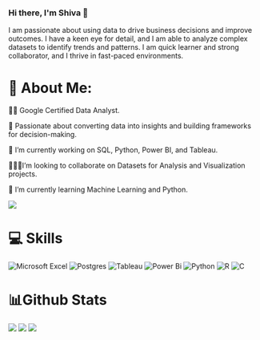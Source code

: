 ### Hi there, I'm Shiva 👋 

I am passionate about using data to drive business decisions and improve outcomes. I have a keen eye for detail, and I am able to analyze complex datasets to identify trends and patterns. I am quick learner and strong collaborator, and I thrive in fast-paced environments.

# 💫 About Me:
👨‍💻 Google Certified Data Analyst. 

🎯 Passionate about converting data into insights and building frameworks for decision-making. 

🔭 I’m currently working on SQL, Python, Power BI, and Tableau. 

🧑‍🤝‍🧑I’m looking to collaborate on Datasets for Analysis and Visualization projects. 

🌱 I’m currently learning Machine Learning and Python.  

![](https://komarev.com/ghpvc/?username=Shiva-teja-chary-andhoju)

#  💻 Skills
![Microsoft Excel](https://img.shields.io/badge/Microsoft_Excel-217346?style=for-the-badge&logo=microsoft-excel&logoColor=white)
![Postgres](https://img.shields.io/badge/postgres-%23316192.svg?style=for-the-badge&logo=postgresql&logoColor=white)
![Tableau](https://img.shields.io/badge/Tableau-E97627?style=for-the-badge&logo=Tableau&logoColor=white)
![Power Bi](https://img.shields.io/badge/power_bi-F2C811?style=for-the-badge&logo=powerbi&logoColor=black)
![Python](https://img.shields.io/badge/python-3670A0?style=for-the-badge&logo=python&logoColor=ffdd54)
![R](https://img.shields.io/badge/r-%23276DC3.svg?style=for-the-badge&logo=r&logoColor=white)
![C](https://img.shields.io/badge/c-%2300599C.svg?style=for-the-badge&logo=c&logoColor=white)

# 📊Github Stats
<img  src="https://github-readme-stats.vercel.app/api?username=Shiva-teja-chary-andhoju&show_icons=true&theme=radical" />

<img  src="https://streak-stats.demolab.com/?user=Shiva-teja-chary-andhoju&theme=dark" />

<img  src="https://github-readme-stats.vercel.app/api/top-langs/?username=Shiva-teja-chary-andhoju&layout=compact&theme=dark" />













